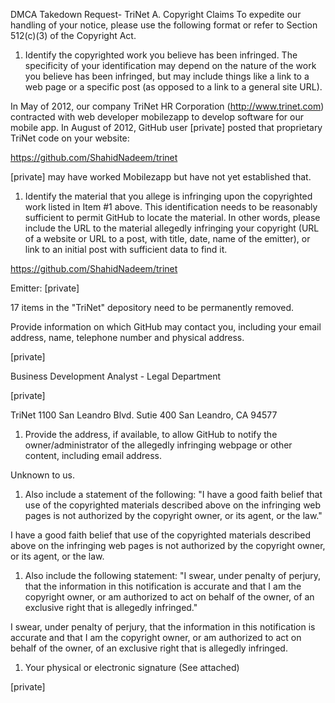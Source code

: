 DMCA Takedown Request- TriNet
A. Copyright Claims
To expedite our handling of your notice, please use the following format or refer to Section 512(c)(3) of the Copyright Act.

1. Identify the copyrighted work you believe has been infringed. The specificity of your identification may depend on the nature of the work you believe has been infringed, but may include things like a link to a web page or a specific post (as opposed to a link to a general site URL).

In May of 2012, our company TriNet HR Corporation (http://www.trinet.com) contracted with web developer mobilezapp to develop software for our mobile app. In August of 2012, GitHub user [private] posted that proprietary TriNet code on your website:

https://github.com/ShahidNadeem/trinet

[private] may have worked Mobilezapp but have not yet established that.

1. Identify the material that you allege is infringing upon the copyrighted work listed in Item #1 above. This identification needs to be reasonably sufficient to permit GitHub to locate the material. In other words, please include the URL to the material allegedly infringing your copyright (URL of a website or URL to a post, with title, date, name of the emitter), or link to an initial post with sufficient data to find it.

https://github.com/ShahidNadeem/trinet

Emitter: [private]

17 items in the "TriNet" depository need to be permanently removed.

Provide information on which GitHub may contact you, including your email address, name, telephone number and physical address.

[private]

Business Development Analyst - Legal Department

[private]

TriNet 1100 San Leandro Blvd. Sutie 400 San Leandro, CA 94577

1. Provide the address, if available, to allow GitHub to notify the owner/administrator of the allegedly infringing webpage or other content, including email address.

Unknown to us.

1. Also include a statement of the following: "I have a good faith belief that use of the copyrighted materials described above on the infringing web pages is not authorized by the copyright owner, or its agent, or the law."

I have a good faith belief that use of the copyrighted materials described above on the infringing web pages is not authorized by the copyright owner, or its agent, or the law.

1. Also include the following statement: "I swear, under penalty of perjury, that the information in this notification is accurate and that I am the copyright owner, or am authorized to act on behalf of the owner, of an exclusive right that is allegedly infringed."

I swear, under penalty of perjury, that the information in this notification is accurate and that I am the copyright owner, or am authorized to act on behalf of the owner, of an exclusive right that is allegedly infringed.

1. Your physical or electronic signature (See attached)

[private]
